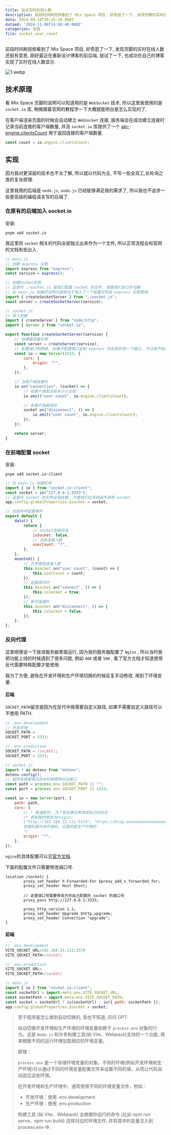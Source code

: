 ```yaml
---
title: 站点实时在线人数
description: 前段时间刷视频看到了 Mix Space 项目, 好奇逛了一下, 发现页脚的实时在线人数还挺有意思, 刚好最近在重新设计博客的前后端, 就试了一下, 也成功在自己的博客实现了实时在线人数显示.
data: 2024-09-18T20:25:10.000Z
dataed: '2024-11-06T14:06:40.000Z'
categories: 全栈
file: socket_user_count
---
```


前段时间刷视频看到了 Mix Space 项目, 好奇逛了一下, 发现页脚的实时在线人数还挺有意思, 刚好最近在重新设计博客的前后端, 就试了一下, 也成功在自己的博客实现了实时在线人数显示.

![1.webp](/image/socket_user_count/1.webp)

## 技术原理

看 Mix Space 页脚的说明可以知道用的是 `WebSocket` 技术, 所以这里我使用的是 `socket.io` 库, 稍微跟着官网的教程学一下大概就能明白是怎么实现的了.

在客户端渲染页面的时候会自动建立 `WebSocket` 连接, 服务端会在成功建立连接时记录当前连接的客户端数量, 并且 `socket.io` 库提供了一个 [api-engine.clientsCount](https://socket.io/zh-CN/docs/v4/server-api/#engineclientscount) 用于返回连接的客户端数量.

```javascript
const count = io.engine.clientsCount;
```

## 实现

因为我对更深层的技术也不太了解, 所以就以代码为主, 不写一些全双工,长轮询之类的复杂原理.

这里我用的后端是 `node.js`, `node.js` 已经能够满足我的需求了, 所以我也不追求一些更高级的编程语言写的后端了.

### 在原有的后端加入 socket.io

安装:

```shell
pnpm add socket.io
```

我这里将 `socket` 相关的代码全部独立出来作为一个文件, 所以正常流程会和官网的文档有些出入.

```javascript
// main.js
// 创建 express 实例
import express from "express";
const service = express();

// 创建Socket实例
// 这里的 ./socket.js 是我们配置 socket 的文件, 需要我们自己手动建
// 在 main.js 创建的实例只是相当于导入了一个配置文件给 express 实例使用
import { createSocketServer } from "./socket.js";
const server = createSocketServer(service);
```

```javascript
// socket.js
// 导入依赖
import { createServer } from "node:http";
import { Server } from "socket.io";

export function createSocketServer(service) {
	// 创建服务器实例
	const server = createServer(service);
	// 配置端口和跨域, 如果不配置端口会和 express 的实例共用一个端口, 不过我不知道为什么如果我不配置就会导致无法连接到 socket
	const io = new Server(3333, {
		cors: {
			origin: "*",
		},
	});

	// 当客户端连接时
	io.on("connection", (socket) => {
		// 给客户端发送有多少人在线
		io.emit("user count", io.engine.clientsCount);

		// 有客户端离线时
		socket.on("disconnect", () => {
			io.emit("user count", io.engine.clientsCount);
		});
	});

	return server;
}
```

### 在前端配置 socket

安装:

```shell
pnpm add socket.io-client
```

```javascript
// 在 main.js 创建实例
import { io } from "socket.io-client";
const socket = io("127.0.0.1:3333");
// 这里将 socket 的实例全局挂载, 方便我们在其他组件调用 socket
app.config.globalProperties.$socket = socket;
```

```javascript
// 在组件中配置事件
export default {
	data() {
		return {
			// socket连接状态
			isSocket: false,
			// 当前连接人数
			userCount: "?",
		};
	},
	mounted() {
		// 负责接收连接人数
		this.$socket.on("user count", (count) => {
			this.userCount = count;
		});
		// 连接成功时
		this.$socket.on("connect", () => {
			this.isSocket = true;
		});
		// 断开连接时
		this.$socket.on("disconnect", () => {
			this.isSocket = false;
		});
	},
};
```

### 反向代理

这里顺便说一下放进服务器里面运行, 因为我的服务器配置了 `Nginx` , 所以当时我把功能上线的时候遇到了很多问题, 例如 `400` 或者 `500` , 看了官方文档才知道使用反代需要特殊配置才能使用.

我为了方便, 避免在开发环境和生产环境切换的时候反复手动修改, 用到了环境变量.

#### 后端

`SOCKET_PATH`留空是因为在反代中我需要自定义路径, 如果不需要自定义路径可以不使用 PATH.

```javascript
// .env.development
// 开发环境
SOCKET_PATH =
SOCKET_PORT = 3333;

// .env.production
SOCKET_PATH = /socket/;
SOCKET_PORT = 3333;

// socket.js
import * as dotenv from "dotenv";
dotenv.config();
// 程序会根据情况自动切换使用对应端口
const path = process.env.SOCKET_PATH || "";
const port = process.env.SOCKET_PORT || 3333;

const io = new Server(port, {
	path: path,
	cors: {
		// * 是通配符, 为了安全建议修改成自己的站点
		/* 例如我的修改为origin:
        ["http://192.168.31.111:5173", "https://blog.sooooooooooooooooootheby.top/"]
        前面的是开发环境的, 后面的是生产环境的
        */
		origin: "*",
	},
});
```

`nginx`的具体配置可以见[官方文档](https://socket.io/zh-CN/docs/v4/reverse-proxy/).

下面的配置文件只需要修改端口号.

```nginx
location /socket/ {
        proxy_set_header X-Forwarded-For $proxy_add_x_forwarded_for;
        proxy_set_header Host $host;

        // 这里端口号需要修改为你自己配置的 socket 的端口号
        proxy_pass http://127.0.0.1:3333;

        proxy_http_version 1.1;
        proxy_set_header Upgrade $http_upgrade;
        proxy_set_header Connection "upgrade";
}
```

#### 前端

```javascript
// .env.development
VITE_SOCKET_URL=192.168.31.111:3579
VITE_SOCKET_PATH=/socket/

// .env.production
VITE_SOCKET_URL=
VITE_SOCKET_PATH=/socket/

// main.js
import { io } from "socket.io-client";
const socketUrl = import.meta.env.VITE_SOCKET_URL;
const socketPath = import.meta.env.VITE_SOCKET_PATH;
const socket = socketUrl ? io(socketUrl) : io({ path: socketPath });
app.config.globalProperties.$socket = socket;
```

> 至于程序是怎么做到自动切换的, 我也不知道, 问问 GPT:
>
> 自动切换开发环境和生产环境的环境变量依赖于 `process.env` 对象的行为，这是 `Node.js` 和许多构建工具(如 Vite、Webpack)支持的一个功能, 用来根据不同的运行环境加载相应的环境变量。
>
> 原理：
>
> `process.env` 是一个存储环境变量的对象。不同的环境(例如开发环境和生产环境)可以通过不同的环境变量配置文件来设置不同的值，从而让代码自动适应这些环境。
>
> 在开发环境和生产环境中，通常使用不同的环境变量文件，例如：
>
> -   开发环境：使用 .env.development
> -   生产环境：使用 .env.production
>
> 构建工具 (如 Vite、Webpack) 会根据你运行的命令 (比如 npm run serve、npm run build) 选择对应的环境文件, 并将其中的变量注入到 process.env 中.
